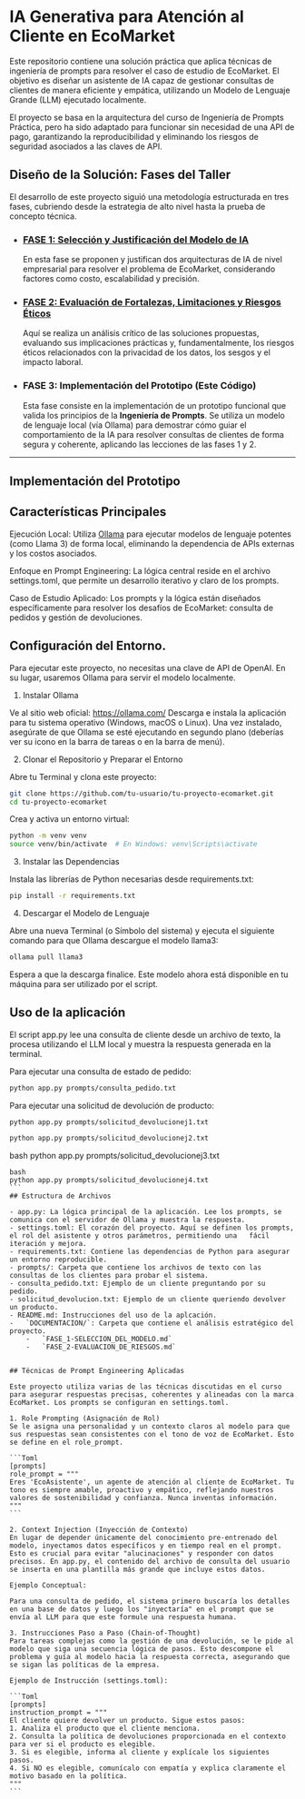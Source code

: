 # IA Generativa para Atención al Cliente en EcoMarket


Este repositorio contiene una solución práctica que aplica técnicas de ingeniería de prompts para resolver el caso de estudio de EcoMarket. El objetivo es diseñar un asistente de IA capaz de gestionar consultas de clientes de manera eficiente y empática, utilizando un Modelo de Lenguaje Grande (LLM) ejecutado localmente.

El proyecto se basa en la arquitectura del curso de Ingeniería de Prompts Práctica, pero ha sido adaptado para funcionar sin necesidad de una API de pago, garantizando la reproducibilidad y eliminando los riesgos de seguridad asociados a las claves de API.

## Diseño de la Solución: Fases del Taller

El desarrollo de este proyecto siguió una metodología estructurada en tres fases, cubriendo desde la estrategia de alto nivel hasta la prueba de concepto técnica.

*   ### [FASE 1: Selección y Justificación del Modelo de IA](./DOCUMENTACION/FASE_1-SELECCION_DEL_MODELO.md)
    En esta fase se proponen y justifican dos arquitecturas de IA de nivel empresarial para resolver el problema de EcoMarket, considerando factores como costo, escalabilidad y precisión.

*   ### [FASE 2: Evaluación de Fortalezas, Limitaciones y Riesgos Éticos](./DOCUMENTACION/FASE_2-EVALUACION_DE_RIESGOS.md)
    Aquí se realiza un análisis crítico de las soluciones propuestas, evaluando sus implicaciones prácticas y, fundamentalmente, los riesgos éticos relacionados con la privacidad de los datos, los sesgos y el impacto laboral.

*   ### **FASE 3: Implementación del Prototipo (Este Código)**
    Esta fase consiste en la implementación de un prototipo funcional que valida los principios de la **Ingeniería de Prompts**. Se utiliza un modelo de lenguaje local (vía Ollama) para demostrar cómo guiar el comportamiento de la IA para resolver consultas de clientes de forma segura y coherente, aplicando las lecciones de las fases 1 y 2.

---

## Implementación del Prototipo


## Características Principales

Ejecución Local: Utiliza [Ollama](https://ollama.com/) para ejecutar modelos de lenguaje potentes (como Llama 3) de forma local, eliminando la dependencia de APIs externas y los costos asociados.

Enfoque en Prompt Engineering: La lógica central reside en el archivo settings.toml, que permite un desarrollo iterativo y claro de los prompts.

Caso de Estudio Aplicado: Los prompts y la lógica están diseñados específicamente para 
resolver los desafíos de EcoMarket: consulta de pedidos y gestión de devoluciones.

## Configuración del Entorno.

Para ejecutar este proyecto, no necesitas una clave de API de OpenAI. En su lugar, usaremos Ollama para servir el modelo localmente.

1. Instalar Ollama

Ve al sitio web oficial: https://ollama.com/
Descarga e instala la aplicación para tu sistema operativo (Windows, macOS o Linux).
Una vez instalado, asegúrate de que Ollama se esté ejecutando en segundo plano (deberías ver su icono en la barra de tareas o en la barra de menú).

2. Clonar el Repositorio y Preparar el Entorno

Abre tu Terminal y clona este proyecto:

```bash
git clone https://github.com/tu-usuario/tu-proyecto-ecomarket.git
cd tu-proyecto-ecomarket
```

Crea y activa un entorno virtual:

```bash
python -m venv venv
source venv/bin/activate  # En Windows: venv\Scripts\activate
```

3. Instalar las Dependencias

Instala las librerías de Python necesarias desde requirements.txt:

```bash
pip install -r requirements.txt
```

4. Descargar el Modelo de Lenguaje

Abre una nueva Terminal (o Símbolo del sistema) y ejecuta el siguiente comando para que Ollama descargue el modelo llama3:

```bash
ollama pull llama3
```

Espera a que la descarga finalice. Este modelo ahora está disponible en tu máquina para ser utilizado por el script.

## Uso de la aplicación

El script app.py lee una consulta de cliente desde un archivo de texto, la procesa utilizando el LLM local y muestra la respuesta generada en la terminal.

Para ejecutar una consulta de estado de pedido:

```bash
python app.py prompts/consulta_pedido.txt
```

Para ejecutar una solicitud de devolución de producto:

```bash
python app.py prompts/solicitud_devolucionej1.txt
```
```bash
python app.py prompts/solicitud_devolucionej2.txt
``````
bash
python app.py prompts/solicitud_devolucionej3.txt
``````
bash
python app.py prompts/solicitud_devolucionej4.txt
```
## Estructura de Archivos

- app.py: La lógica principal de la aplicación. Lee los prompts, se comunica con el servidor de Ollama y muestra la respuesta.
- settings.toml: El corazón del proyecto. Aquí se definen los prompts, el rol del asistente y otros parámetros, permitiendo una   fácil iteración y mejora.
- requirements.txt: Contiene las dependencias de Python para asegurar un entorno reproducible.
- prompts/: Carpeta que contiene los archivos de texto con las consultas de los clientes para probar el sistema.
- consulta_pedido.txt: Ejemplo de un cliente preguntando por su pedido.
- solicitud_devolucion.txt: Ejemplo de un cliente queriendo devolver un producto.
- README.md: Instrucciones del uso de la aplcación.
-   `DOCUMENTACION/`: Carpeta que contiene el análisis estratégico del proyecto.
    -   `FASE_1-SELECCION_DEL_MODELO.md`
    -   `FASE_2-EVALUACION_DE_RIESGOS.md`


## Técnicas de Prompt Engineering Aplicadas

Este proyecto utiliza varias de las técnicas discutidas en el curso para asegurar respuestas precisas, coherentes y alineadas con la marca EcoMarket. Los prompts se configuran en settings.toml.

1. Role Prompting (Asignación de Rol)
Se le asigna una personalidad y un contexto claros al modelo para que sus respuestas sean consistentes con el tono de voz de EcoMarket. Esto se define en el role_prompt.

```Toml
[prompts]
role_prompt = """
Eres 'EcoAsistente', un agente de atención al cliente de EcoMarket. Tu tono es siempre amable, proactivo y empático, reflejando nuestros valores de sostenibilidad y confianza. Nunca inventas información.
"""
```

2. Context Injection (Inyección de Contexto)
En lugar de depender únicamente del conocimiento pre-entrenado del modelo, inyectamos datos específicos y en tiempo real en el prompt. Esto es crucial para evitar "alucinaciones" y responder con datos precisos. En app.py, el contenido del archivo de consulta del usuario se inserta en una plantilla más grande que incluye estos datos.

Ejemplo Conceptual:

Para una consulta de pedido, el sistema primero buscaría los detalles en una base de datos y luego los "inyectaría" en el prompt que se envía al LLM para que este formule una respuesta humana.

3. Instrucciones Paso a Paso (Chain-of-Thought)
Para tareas complejas como la gestión de una devolución, se le pide al modelo que siga una secuencia lógica de pasos. Esto descompone el problema y guía al modelo hacia la respuesta correcta, asegurando que se sigan las políticas de la empresa.

Ejemplo de Instrucción (settings.toml):

```Toml
[prompts]
instruction_prompt = """
El cliente quiere devolver un producto. Sigue estos pasos:
1. Analiza el producto que el cliente menciona.
2. Consulta la política de devoluciones proporcionada en el contexto para ver si el producto es elegible.
3. Si es elegible, informa al cliente y explícale los siguientes pasos.
4. Si NO es elegible, comunícalo con empatía y explica claramente el motivo basado en la política.
"""
```